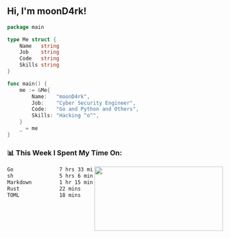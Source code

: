 <h2> Hi, I'm moonD4rk!</h2>

```go
package main

type Me struct {
	Name   string
	Job    string
	Code   string
	Skills string
}

func main() {
	me := &Me{
		Name:   "moonD4rk",
		Job:    "Cyber Security Engineer",
		Code:   "Go and Python and Others",
		Skills: "Hacking ^o^",
	}
	_ = me
}
```

<h3>📊 This Week I Spent My Time On:</h3>
<img align='right' src="https://github-readme-stats.vercel.app/api?username=moond4rk&show_icons=true&theme=radical", width="300" height="150">

<!--START_SECTION:waka-->

```txt
Go               7 hrs 33 mins   ████████████▒░░░░░░░░░░░░   49.71 %
sh               5 hrs 6 mins    ████████▒░░░░░░░░░░░░░░░░   33.57 %
Markdown         1 hr 15 mins    ██░░░░░░░░░░░░░░░░░░░░░░░   08.27 %
Rust             22 mins         ▓░░░░░░░░░░░░░░░░░░░░░░░░   02.43 %
TOML             18 mins         ▓░░░░░░░░░░░░░░░░░░░░░░░░   02.07 %
```

<!--END_SECTION:waka-->

